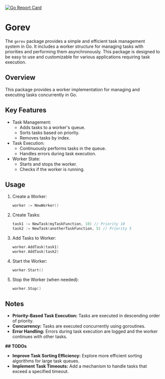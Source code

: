 [![Go Report Card](https://goreportcard.com/badge/github.com/umitanilkilic/gorev)](https://goreportcard.com/report/github.com/umitanilkilic/gorev)
 # Gorev
The `gorev` package provides a simple and efficient task management system in Go. It includes a worker structure for managing tasks with priorities and performing them asynchronously. This package is designed to be easy to use and customizable for various applications requiring task execution.
## Overview

This package provides a worker implementation for managing and executing tasks concurrently in Go.

## Key Features

- Task Management:
    - Adds tasks to a worker's queue.
    - Sorts tasks based on priority.
    - Removes tasks by index.
- Task Execution:
    - Continuously performs tasks in the queue.
    - Handles errors during task execution.
- Worker State:
    - Starts and stops the worker.
    - Checks if the worker is running.

## Usage

1. Create a Worker:
   ```go
   worker := NewWorker()
   ```
2. Create Tasks:
   ```go
   task1 := NewTask(myTaskFunction, 10) // Priority 10
   task2 := NewTask(anotherTaskFunction, 5) // Priority 5
   ```
3. Add Tasks to Worker:
   ```go
   worker.AddTask(task1)
   worker.AddTask(task2)
   ```
4. Start the Worker:
   ```go
   worker.Start()
   ```
5. Stop the Worker (when needed):
   ```go
   worker.Stop()
   ```

## Notes

- **Priority-Based Task Execution:** Tasks are executed in descending order of priority.
- **Concurrency:** Tasks are executed concurrently using goroutines.
- **Error Handling:** Errors during task execution are logged and the worker continues with other tasks.

**## TODOs**

- **Improve Task Sorting Efficiency:** Explore more efficient sorting algorithms for large task queues.
- **Implement Task Timeouts:** Add a mechanism to handle tasks that exceed a specified timeout.
